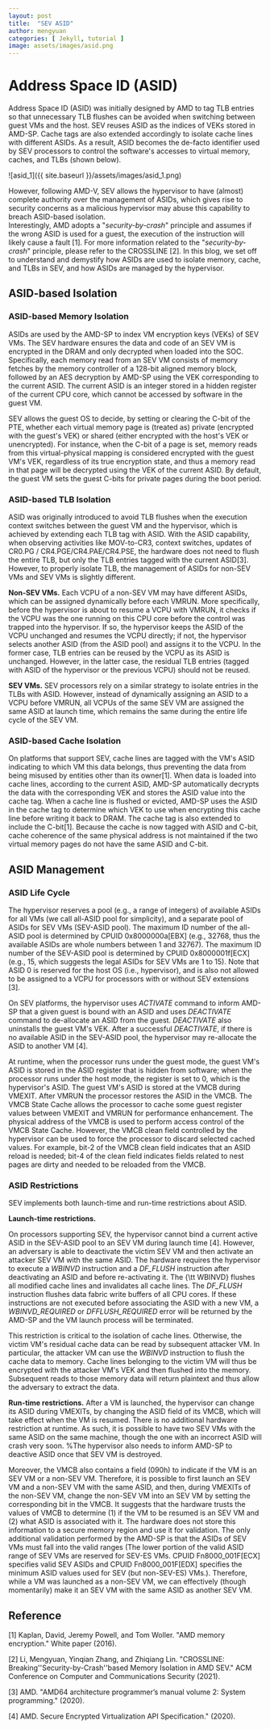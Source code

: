 ```yaml
---
layout: post
title:  "SEV ASID"
author: mengyuan
categories: [ Jekyll, tutorial ]
image: assets/images/asid.png
---
```

# Address Space ID (ASID)

Address Space ID (ASID) was initially designed by AMD to tag TLB entries so that unnecessary  TLB flushes can be avoided when switching between guest VMs and the host. SEV reuses ASID as the indices of VEKs stored in AMD-SP. Cache tags are also extended accordingly to isolate cache lines with different ASIDs. As a result, ASID becomes the de-facto identifier used by SEV processors to control the software's accesses to virtual memory, caches, and TLBs (shown below).

![asid_1]({{ site.baseurl }}/assets/images/asid_1.png)

However, following AMD-V, SEV allows the hypervisor to have (almost) complete authority over the management of ASIDs, which gives rise to security concerns as a malicious hypervisor may abuse this capability to breach ASID-based isolation.  
Interestingly, AMD adopts a "*security-by-crash*" principle and assumes if the wrong ASID is used for a guest, the execution of the instruction will likely cause a fault [1]. For more information related to the "*security-by-crash*" principle, please refer to the CROSSLINE [2]. In this blog, we set off to understand and demystify how ASIDs are used to isolate memory, cache, and TLBs in SEV, and how ASIDs are managed by the hypervisor.

## ASID-based Isolation

### ASID-based Memory Isolation

ASIDs are used by the AMD-SP to index VM encryption keys (VEKs) of SEV VMs. The SEV hardware ensures the data and code of an SEV VM is encrypted in the DRAM and only decrypted when loaded into the SOC. Specifically, each memory read from an SEV VM consists of memory fetches by the memory controller of a 128-bit aligned memory block, followed by an AES decryption by AMD-SP using the VEK corresponding to the current ASID. The current ASID is an integer stored in a hidden register of the current CPU core, which cannot be accessed by software in the guest VM.

SEV allows the guest OS to decide, by setting or clearing the C-bit of the PTE, whether each virtual memory page is (treated as) private (encrypted with the guest's VEK) or shared (either encrypted with the host's VEK or unencrypted). For instance, when the C-bit of a page is set, memory reads from this virtual-physical mapping is considered encrypted with the guest VM's VEK, regardless of its true encryption state, and thus a memory read in that page will be decrypted using the VEK of the current ASID. By default, the guest VM sets the guest C-bits for private pages during the boot period.

### ASID-based TLB Isolation

ASID was originally introduced to avoid TLB flushes when the execution context switches between the guest VM and the hypervisor, which is achieved by extending each TLB tag with ASID. With the ASID capability, when observing activities like MOV-to-CR3, context switches, updates of CR0.PG / CR4.PGE/CR4.PAE/CR4.PSE, the hardware does not need to flush the entire TLB, but only the TLB entries tagged with the current ASID[3]. However, to properly isolate TLB, the management of ASIDs for non-SEV VMs and SEV VMs is slightly different.

**Non-SEV VMs.**
Each VCPU of a non-SEV VM may have different ASIDs, which can be assigned dynamically before each VMRUN. More specifically, before the hypervisor is about to resume a VCPU with VMRUN, it checks if the VCPU was the one running on this CPU core before the control was trapped into the hypervisor. If so, the hypervisor keeps the ASID of the VCPU unchanged and resumes the VCPU directly; if not, the hypervisor selects another ASID (from the ASID pool) and assigns it to the VCPU. In the former case, TLB entries can be reused by the VCPU as its ASID is unchanged. However, in the latter case, the residual TLB entries (tagged with ASID of the hypervisor or the previous VCPU) should not be reused.

**SEV VMs.** 
SEV processors rely on a similar strategy to isolate entries in the TLBs with ASID. However, instead of dynamically assigning an ASID to a VCPU before VMRUN, all VCPUs of the same SEV VM are assigned the same ASID at launch time, which remains the same during the entire life cycle of the SEV VM.

### ASID-based Cache Isolation

On platforms that support SEV, cache lines are tagged with the VM's ASID indicating to which VM this data belongs, thus preventing the data from being misused by entities other than its owner[1]. When data is loaded into cache lines, according to the current ASID, AMD-SP automatically decrypts the data with the corresponding VEK and stores the ASID value into the cache tag. When a cache line is flushed or evicted, AMD-SP uses the ASID in the cache tag to determine which VEK to use when encrypting this cache line before writing it back to DRAM. The cache tag is also extended to include the C-bit[1]. Because the cache is now tagged with ASID and C-bit, cache coherence of the same physical address is not maintained if the two virtual memory pages do not have the same ASID and C-bit.  

## ASID Management

### ASID Life Cycle

The hypervisor reserves a pool (e.g., a range of integers) of available ASIDs for all VMs (we call all-ASID pool for simplicity), and a separate pool of ASIDs for SEV VMs (SEV-ASID pool). The maximum ID number of the all-ASID pool is determined by CPUID 0x8000000a[EBX] (e.g., 32768, thus the available ASIDs are whole numbers between 1 and 32767). The maximum ID number of the SEV-ASID pool is determined by CPUID 0x8000001f[ECX] (e.g., 15, which suggests the legal ASIDs for SEV VMs are 1 to 15). Note that ASID 0 is reserved for the host OS (i.e., hypervisor), and is also not allowed to be assigned to a VCPU for processors with or without SEV extensions [3].

On SEV platforms, the hypervisor uses *ACTIVATE* command to inform AMD-SP that a given guest is bound with an ASID and uses *DEACTIVATE* command to de-allocate an ASID from the guest. *DEACTIVATE* also uninstalls the guest VM's VEK. After a successful *DEACTIVATE*, if there is no available ASID in the SEV-ASID pool, the hypervisor may re-allocate the ASID to another VM [4].

At runtime, when the processor runs under the guest mode, the guest VM's ASID is stored in the ASID register that is hidden from software; when the processor runs under the host mode, the register is set to 0, which is the hypervisor's ASID. The guest VM's ASID is stored at the VMCB during VMEXIT. After VMRUN the processor restores the ASID in the VMCB. The VMCB State Cache allows the processor to cache some guest register values between VMEXIT and VMRUN for performance enhancement. The physical address of the VMCB is used to perform access control of the VMCB State Cache. However, the VMCB clean field controlled by the hypervisor can be used to force the processor to discard selected cached values. For example, bit-2 of the VMCB clean field indicates that an ASID reload is needed; bit-4 of the clean field indicates fields related to nest pages are dirty and needed to be reloaded from the VMCB. 

### ASID Restrictions

 SEV implements both launch-time and run-time restrictions about ASID.

**Launch-time restrictions.** 

On processors supporting SEV, the hypervisor cannot bind a current active ASID in the SEV-ASID pool to an SEV VM during launch time [4].
However, an adversary is able to deactivate the victim SEV VM and then activate an attacker SEV VM with the same ASID. The hardware requires the hypervisor to execute a *WBINVD* instruction and a *DF_FLUSH* instruction after deactivating an ASID and before re-activating it. The {\tt WBINVD} flushes all modified cache lines and invalidates all cache lines. The *DF_FLUSH* instruction flushes data fabric write buffers of all CPU cores. If these instructions are not executed before associating the ASID with a new VM, a *WBINVD_REQUIRED* or *DFFLUSH_REQUIRED* error will be returned by the AMD-SP and the VM launch process will be terminated.

This restriction is critical to the isolation of cache lines. Otherwise, the victim VM's residual cache data can be read by subsequent attacker VM. In particular, the attacker VM can use the *WBINVD* instruction to flush the cache data to memory. Cache lines belonging to the victim VM will thus be encrypted with the attacker VM's VEK and then flushed into the memory. Subsequent reads to those memory data will return plaintext and thus allow the adversary to extract the data.

**Run-time restrictions.**
After a VM is launched, the hypervisor can change its ASID during VMEXITs, by changing the ASID field of its VMCB, which will take effect when the VM is resumed. There is no additional hardware restriction at runtime. As such, it is possible to have two SEV VMs with the same ASID on the same machine, though the one with an incorrect ASID will crash very soon. %The hypervisor also needs to inform AMD-SP to deactive ASID once that SEV VM is destroyed.

Moreover, the VMCB also contains a field (090h) to indicate if the VM is an SEV VM or a non-SEV VM. Therefore, it is possible to first launch an SEV VM and a non-SEV VM with the same ASID, and then, during VMEXITs of the non-SEV VM, change the non-SEV VM into an SEV VM by setting the corresponding bit in the VMCB. It suggests that the hardware trusts the values of VMCB to determine (1) if the VM to be resumed is an SEV VM and (2) what ASID is associated with it. The hardware does not store this information to a secure memory region and use it for validation. The only additional validation performed by the AMD-SP is that the ASIDs of SEV VMs must fall into the valid ranges (The lower portion of the valid ASID range of SEV VMs are reserved for SEV-ES VMs. CPUID Fn8000_001F[ECX] specifies valid SEV ASIDs and CPUID Fn8000_001F[EDX] specifies the minimum ASID values used for SEV (but non-SEV-ES) VMs.).
Therefore, while a VM was launched as a non-SEV VM, we can effectively (though momentarily) make it an SEV VM with the same ASID as another SEV VM.

## Reference

[1] Kaplan, David, Jeremy Powell, and Tom Woller. "AMD memory encryption." White paper (2016).

[2] Li, Mengyuan, Yinqian Zhang, and Zhiqiang Lin. "CROSSLINE: Breaking''Security-by-Crash''based Memory Isolation in AMD SEV." ACM Conference on Computer and Communications Security (2021).

[3] AMD. "AMD64 architecture programmer’s manual volume 2: System programming." (2020).

[4] AMD. Secure Encrypted Virtualization API Specification." (2020).